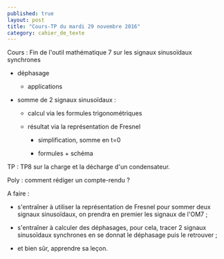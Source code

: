 ```yaml
---
published: true
layout: post
title: "Cours-TP du mardi 29 novembre 2016"
category: cahier_de_texte
---
```

Cours : Fin de l'outil mathématique 7 sur les signaux sinusoïdaux synchrones

- déphasage

  - applications

- somme de 2 signaux sinusoïdaux : 

  - calcul via les formules trigonométriques

  - résultat via la représentation de Fresnel

     - simplification, somme en t=0

     - formules + schéma

TP :  TP8 sur la charge et la décharge d'un condensateur.

Poly : comment rédiger un compte-rendu ?

A faire : 

- s'entraîner à utiliser la représentation de Fresnel pour sommer deux signaux sinusoïdaux, on prendra en premier les signaux de l'OM7 ;

- s'entraîner à calculer des déphasages, pour cela, tracer 2 signaux sinusoïdaux synchrones en se donnat le déphasage puis le retrouver ;

- et bien sûr, apprendre sa leçon.
